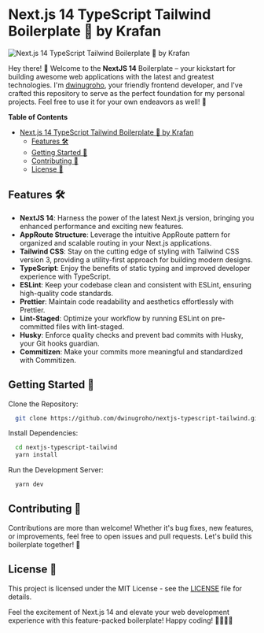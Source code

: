 # Next.js 14 TypeScript Tailwind Boilerplate 🚀 by Krafan

![Next.js 14 TypeScript Tailwind Boilerplate 🚀 by Krafan](https://og.krafan.com/api?title=Next.js+14+TypeScript+Tailwind+Boilerplate+%F0%9F%9A%80+by+Krafan&information=nextjs-boilerplate.krafan.com)

Hey there! 👋 Welcome to the **NextJS 14** Boilerplate – your kickstart for building awesome web applications with the latest and greatest technologies. I'm [dwinugroho](https://github.com/dwinugroho), your friendly frontend developer, and I've crafted this repository to serve as the perfect foundation for my personal projects. Feel free to use it for your own endeavors as well! 🌟

**Table of Contents**
- [Next.js 14 TypeScript Tailwind Boilerplate 🚀 by Krafan](#nextjs-14-typescript-tailwind-boilerplate--by-krafan)
  - [Features 🛠️](#features-️)
  - [Getting Started 🚀](#getting-started-)
  - [Contributing 🤝](#contributing-)
  - [License 📄](#license-)

## Features 🛠️

- **NextJS 14**: Harness the power of the latest Next.js version, bringing you enhanced performance and exciting new features.
- **AppRoute Structure**: Leverage the intuitive AppRoute pattern for organized and scalable routing in your Next.js applications.
- **Tailwind CSS**: Stay on the cutting edge of styling with Tailwind CSS version 3, providing a utility-first approach for building modern designs.
- **TypeScript**: Enjoy the benefits of static typing and improved developer experience with TypeScript.
- **ESLint**: Keep your codebase clean and consistent with ESLint, ensuring high-quality code standards.
- **Prettier**: Maintain code readability and aesthetics effortlessly with Prettier.
- **Lint-Staged**: Optimize your workflow by running ESLint on pre-committed files with lint-staged.
- **Husky**: Enforce quality checks and prevent bad commits with Husky, your Git hooks guardian.
- **Commitizen**: Make your commits more meaningful and standardized with Commitizen.

## Getting Started 🚀

Clone the Repository:

```bash
  git clone https://github.com/dwinugroho/nextjs-typescript-tailwind.git
```

Install Dependencies:

```bash
  cd nextjs-typescript-tailwind
  yarn install
```

Run the Development Server:

```bash
  yarn dev
```

## Contributing 🤝

Contributions are more than welcome! Whether it's bug fixes, new features, or improvements, feel free to open issues and pull requests. Let's build this boilerplate together! 🌈

## License 📄

This project is licensed under the MIT License - see the [LICENSE](LICENSE) file for details.

Feel the excitement of Next.js 14 and elevate your web development experience with this feature-packed boilerplate! Happy coding! 🚀✨🌈🎉
